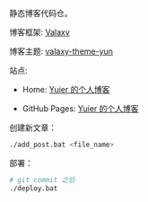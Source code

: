 静态博客代码仓。

博客框架: [Valaxy](https://valaxy.site/)

博客主题: [valaxy-theme-yun](https://github.com/YunYouJun/valaxy/tree/main/packages/valaxy-theme-yun)

站点: 

- Home: [Yuier 的个人博客](https://yuier.com)

- GitHub Pages: [Yuier 的个人博客](https://liyuier.github.io/)

创建新文章：

```bash
./add_post.bat <file_name>
```

部署：

```bash
# git commit 之后
./deploy.bat
```